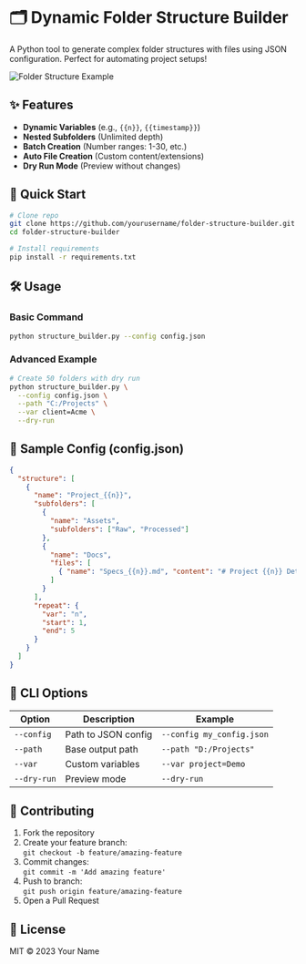 # 🗂 Dynamic Folder Structure Builder

A Python tool to generate complex folder structures with files using JSON configuration. Perfect for automating project setups!

![Folder Structure Example](screenshots/folder_structure.png)

## ✨ Features
- **Dynamic Variables** (e.g., `{{n}}`, `{{timestamp}}`)
- **Nested Subfolders** (Unlimited depth)
- **Batch Creation** (Number ranges: 1-30, etc.)
- **Auto File Creation** (Custom content/extensions)
- **Dry Run Mode** (Preview without changes)

## 🚀 Quick Start
```bash
# Clone repo
git clone https://github.com/yourusername/folder-structure-builder.git
cd folder-structure-builder

# Install requirements
pip install -r requirements.txt
```

## 🛠 Usage
### Basic Command
```bash
python structure_builder.py --config config.json
```

### Advanced Example
```bash
# Create 50 folders with dry run
python structure_builder.py \
  --config config.json \
  --path "C:/Projects" \
  --var client=Acme \
  --dry-run
```

## 📝 Sample Config (config.json)
```json
{
  "structure": [
    {
      "name": "Project_{{n}}",
      "subfolders": [
        {
          "name": "Assets",
          "subfolders": ["Raw", "Processed"]
        },
        {
          "name": "Docs",
          "files": [
            { "name": "Specs_{{n}}.md", "content": "# Project {{n}} Details" }
          ]
        }
      ],
      "repeat": {
        "var": "n",
        "start": 1,
        "end": 5
      }
    }
  ]
}
```

## 🔧 CLI Options
| Option | Description | Example |
|--------|-------------|---------|
| `--config` | Path to JSON config | `--config my_config.json` |
| `--path` | Base output path | `--path "D:/Projects"` |
| `--var` | Custom variables | `--var project=Demo` |
| `--dry-run` | Preview mode | `--dry-run` |

## 🤝 Contributing
1. Fork the repository
2. Create your feature branch:  
   `git checkout -b feature/amazing-feature`
3. Commit changes:  
   `git commit -m 'Add amazing feature'`
4. Push to branch:  
   `git push origin feature/amazing-feature`
5. Open a Pull Request

## 📜 License
MIT © 2023 Your Name
